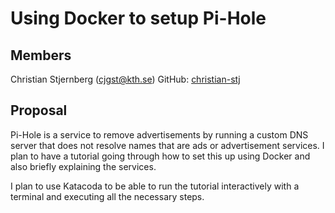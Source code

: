 # Using Docker to setup Pi-Hole

## Members
Christian Stjernberg (cjgst@kth.se)
GitHub: [christian-stj](https://github.com/christian-stj)


## Proposal

Pi-Hole is a service to remove advertisements by running a custom DNS server that does not resolve names that are ads or advertisement services. I plan to have a tutorial going through how to set this up using Docker and also briefly explaining the services.

I plan to use Katacoda to be able to run the tutorial interactively with a terminal and executing all the necessary steps.
